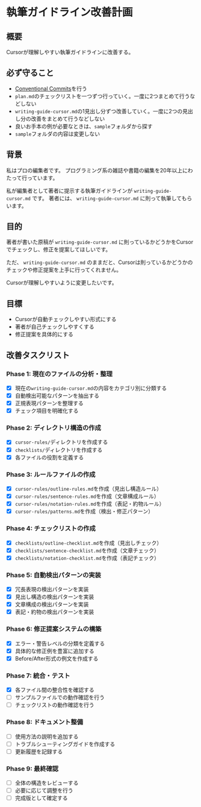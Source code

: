 # 執筆ガイドライン改善計画

## 概要

Cursorが理解しやすい執筆ガイドラインに改善する。

## 必ず守ること

- [Conventional Commits](https://www.conventionalcommits.org/ja/v1.0.0/)を行う
- `plan.md`のチェックリストを一つずつ行っていく。一度に2つまとめて行うなどしない
- `writing-guide-cursor.md`の1見出し分ずつ改善していく。一度に2つの見出し分の改善をまとめて行うなどしない
- 良いお手本の例が必要なときは、`sample`フォルダから探す
- `sample`フォルダの内容は変更しない

## 背景
私はプロの編集者です。
プログラミング系の雑誌や書籍の編集を20年以上にわたって行っています。

私が編集者として著者に提示する執筆ガイドラインが `writing-guide-cursor.md` です。
著者には、 `writing-guide-cursor.md` に則って執筆してもらいます。

## 目的
著者が書いた原稿が `writing-guide-cursor.md` に則っているかどうかをCursorでチェックし、修正を提案してほしいです。

ただ、 `writing-guide-cursor.md` のままだと、Cursorは則っているかどうかのチェックや修正提案を上手に行ってくれません。

Cursorが理解しやすいように変更したいです。

## 目標

- Cursorが自動チェックしやすい形式にする
- 著者が自己チェックしやすくする
- 修正提案を具体的にする

## 改善タスクリスト

### Phase 1: 現在のファイルの分析・整理
- [x] 現在の`writing-guide-cursor.md`の内容をカテゴリ別に分類する
- [x] 自動検出可能なパターンを抽出する
- [x] 正規表現パターンを整理する
- [x] チェック項目を明確化する

### Phase 2: ディレクトリ構造の作成
- [x] `cursor-rules/`ディレクトリを作成する
- [x] `checklists/`ディレクトリを作成する
- [x] 各ファイルの役割を定義する

### Phase 3: ルールファイルの作成
- [x] `cursor-rules/outline-rules.md`を作成（見出し構造ルール）
- [x] `cursor-rules/sentence-rules.md`を作成（文章構成ルール）
- [x] `cursor-rules/notation-rules.md`を作成（表記・約物ルール）
- [x] `cursor-rules/patterns.md`を作成（検出・修正パターン）

### Phase 4: チェックリストの作成
- [x] `checklists/outline-checklist.md`を作成（見出しチェック）
- [x] `checklists/sentence-checklist.md`を作成（文章チェック）
- [x] `checklists/notation-checklist.md`を作成（表記チェック）

### Phase 5: 自動検出パターンの実装
- [x] 冗長表現の検出パターンを実装
- [x] 見出し構造の検出パターンを実装
- [x] 文章構成の検出パターンを実装
- [x] 表記・約物の検出パターンを実装

### Phase 6: 修正提案システムの構築
- [x] エラー・警告レベルの分類を定義する
- [x] 具体的な修正例を豊富に追加する
- [x] Before/After形式の例文を作成する

### Phase 7: 統合・テスト
- [x] 各ファイル間の整合性を確認する
- [ ] サンプルファイルでの動作確認を行う
- [ ] チェックリストの動作確認を行う

### Phase 8: ドキュメント整備
- [ ] 使用方法の説明を追加する
- [ ] トラブルシューティングガイドを作成する
- [ ] 更新履歴を記録する

### Phase 9: 最終確認
- [ ] 全体の構造をレビューする
- [ ] 必要に応じて調整を行う
- [ ] 完成版として確定する
